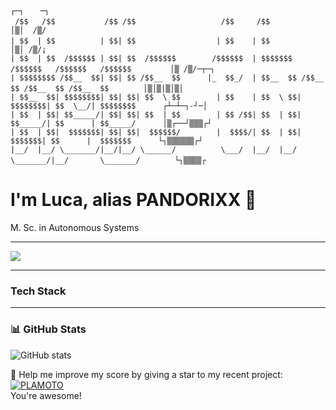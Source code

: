```text
                                                                                                      ┌─┐　  ─┐
 /$$   /$$           /$$ /$$                   /$$     /$$                                        　  │▒│  /▒/
| $$  | $$          | $$| $$                  | $$    | $$                                        　  │▒│ /▒/¡ 
| $$  | $$  /$$$$$$ | $$| $$  /$$$$$$        /$$$$$$  | $$$$$$$   /$$$$$$   /$$$$$$   /$$$$$$     　  │▒ /▒/─┬─┐
| $$$$$$$$ /$$__  $$| $$| $$ /$$__  $$      |_  $$_/  | $$__  $$ /$$__  $$ /$$__  $$ /$$__  $$    　  │▒│▒|▒│▒│
| $$__  $$| $$$$$$$$| $$| $$| $$  \ $$        | $$    | $$  \ $$| $$$$$$$$| $$  \__/| $$$$$$$$      ┌┴─┴─┐-┘─│
| $$  | $$| $$_____/| $$| $$| $$  | $$        | $$ /$$| $$  | $$| $$_____/| $$      | $$_____/      │▒┌──┘▒▒▒┌┘
| $$  | $$|  $$$$$$$| $$| $$|  $$$$$$/        |  $$$$/| $$  | $$|  $$$$$$$| $$      |  $$$$$$$      └┐▒▒▒▒▒▒┌┘
|__/  |__/ \_______/|__/|__/ \______/          \___/  |__/  |__/ \_______/|__/       \_______/    　  └┐▒▒▒▒┌
```
# I'm Luca, alias PANDORIXX 🐼
M. Sc. in Autonomous Systems

---

![](https://komarev.com/ghpvc/?username=PANDORIXX&color=orange)

---

### Tech Stack


--- 

### 📊 GitHub Stats
![GitHub stats](https://github-readme-stats.vercel.app/api?username=PANDORIXX&show_icons=true&theme=radical)

🌟 Help me improve my score by giving a star to my recent project:  
[![PLAMOTO](https://img.shields.io/badge/PLAMOTO-GitHub-blue?logo=github&style=for-the-badge)](https://github.com/PANDORIXX/PLAMOTO)  
You're awesome!
